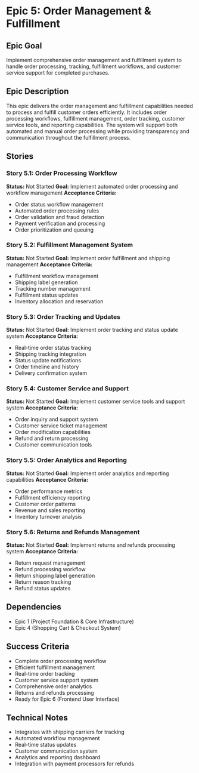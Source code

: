 # Epic 5: Order Management & Fulfillment

## Epic Goal
Implement comprehensive order management and fulfillment system to handle order processing, tracking, fulfillment workflows, and customer service support for completed purchases.

## Epic Description
This epic delivers the order management and fulfillment capabilities needed to process and fulfill customer orders efficiently. It includes order processing workflows, fulfillment management, order tracking, customer service tools, and reporting capabilities. The system will support both automated and manual order processing while providing transparency and communication throughout the fulfillment process.

## Stories

### Story 5.1: Order Processing Workflow
**Status:** Not Started
**Goal:** Implement automated order processing and workflow management
**Acceptance Criteria:**
- Order status workflow management
- Automated order processing rules
- Order validation and fraud detection
- Payment verification and processing
- Order prioritization and queuing

### Story 5.2: Fulfillment Management System
**Status:** Not Started
**Goal:** Implement order fulfillment and shipping management
**Acceptance Criteria:**
- Fulfillment workflow management
- Shipping label generation
- Tracking number management
- Fulfillment status updates
- Inventory allocation and reservation

### Story 5.3: Order Tracking and Updates
**Status:** Not Started
**Goal:** Implement order tracking and status update system
**Acceptance Criteria:**
- Real-time order status tracking
- Shipping tracking integration
- Status update notifications
- Order timeline and history
- Delivery confirmation system

### Story 5.4: Customer Service and Support
**Status:** Not Started
**Goal:** Implement customer service tools and support system
**Acceptance Criteria:**
- Order inquiry and support system
- Customer service ticket management
- Order modification capabilities
- Refund and return processing
- Customer communication tools

### Story 5.5: Order Analytics and Reporting
**Status:** Not Started
**Goal:** Implement order analytics and reporting capabilities
**Acceptance Criteria:**
- Order performance metrics
- Fulfillment efficiency reporting
- Customer order patterns
- Revenue and sales reporting
- Inventory turnover analysis

### Story 5.6: Returns and Refunds Management
**Status:** Not Started
**Goal:** Implement returns and refunds processing system
**Acceptance Criteria:**
- Return request management
- Refund processing workflow
- Return shipping label generation
- Return reason tracking
- Refund status updates

## Dependencies
- Epic 1 (Project Foundation & Core Infrastructure)
- Epic 4 (Shopping Cart & Checkout System)

## Success Criteria
- Complete order processing workflow
- Efficient fulfillment management
- Real-time order tracking
- Customer service support system
- Comprehensive order analytics
- Returns and refunds processing
- Ready for Epic 6 (Frontend User Interface)

## Technical Notes
- Integrates with shipping carriers for tracking
- Automated workflow management
- Real-time status updates
- Customer communication system
- Analytics and reporting dashboard
- Integration with payment processors for refunds
